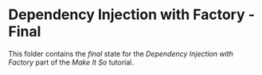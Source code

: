 # Dependency Injection with Factory - Final

This folder contains the _final_ state for the _Dependency Injection with Factory_ part of the _Make It So_ tutorial.